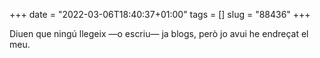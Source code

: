 +++
date = "2022-03-06T18:40:37+01:00"
tags = []
slug = "88436"
+++

Diuen que ningú llegeix —o escriu— ja blogs, però jo avui he endreçat el meu.

